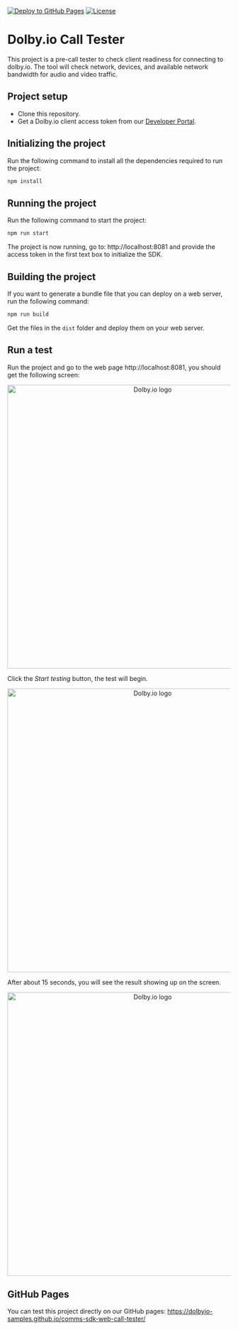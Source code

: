 [![Deploy to GitHub Pages](https://github.com/dolbyio-samples/comms-sdk-web-call-tester/actions/workflows/deploy-to-gh-pages.yml/badge.svg)](https://github.com/dolbyio-samples/comms-sdk-web-call-tester/actions/workflows/deploy-to-gh-pages.yml)
[![License](https://img.shields.io/github/license/dolbyio-samples/comms-sdk-web-call-tester)](LICENSE)

# Dolby.io Call Tester

This project is a pre-call tester to check client readiness for connecting to dolby<span>.io</span>. The tool will check network, devices, and available network bandwidth for audio and video traffic.

## Project setup

 - Clone this repository.
 - Get a Dolby<span>.io</span> client access token from our [Developer Portal](https://dolby.io/dashboard/).

## Initializing the project

Run the following command to install all the dependencies required to run the project:

```bash
npm install
```

## Running the project

Run the following command to start the project:

```bash
npm run start
```

The project is now running, go to: http://localhost:8081 and provide the access token in the first text box to initialize the SDK.

## Building the project

If you want to generate a bundle file that you can deploy on a web server, run the following command:

```bash
npm run build
```

Get the files in the `dist` folder and deploy them on your web server.

## Run a test

Run the project and go to the web page http://localhost:8081, you should get the following screen:

<p align="center">
<img src="wiki/welcome.png" alt="Dolby.io logo" title="Dolby.io logo" width="640"/>
</p>

Click the _Start testing_ button, the test will begin.

<p align="center">
<img src="wiki/test-running.png" alt="Dolby.io logo" title="Dolby.io logo" width="640"/>
</p>

After about 15 seconds, you will see the result showing up on the screen.

<p align="center">
<img src="wiki/test-result.png" alt="Dolby.io logo" title="Dolby.io logo" width="640"/>
</p>

## GitHub Pages

You can test this project directly on our GitHub pages: https://dolbyio-samples.github.io/comms-sdk-web-call-tester/
